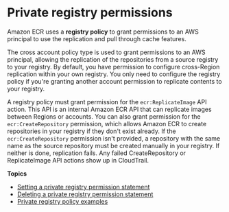# Private registry permissions<a name="registry-permissions"></a>

Amazon ECR uses a **registry policy** to grant permissions to an AWS principal to use the replication and pull through cache features\.

The cross account policy type is used to grant permissions to an AWS principal, allowing the replication of the repositories from a source registry to your registry\. By default, you have permission to configure cross\-Region replication within your own registry\. You only need to configure the registry policy if you're granting another account permission to replicate contents to your registry\.

A registry policy must grant permission for the `ecr:ReplicateImage` API action\. This API is an internal Amazon ECR API that can replicate images between Regions or accounts\. You can also grant permission for the `ecr:CreateRepository` permission, which allows Amazon ECR to create repositories in your registry if they don't exist already\. If the `ecr:CreateRepository` permission isn't provided, a repository with the same name as the source repository must be created manually in your registry\. If neither is done, replication fails\. Any failed CreateRepository or ReplicateImage API actions show up in CloudTrail\.

**Topics**
+ [Setting a private registry permission statement](registry-permissions-create.md)
+ [Deleting a private registry permission statement](registry-permissions-delete.md)
+ [Private registry policy examples](registry-permissions-examples.md)
